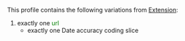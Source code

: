 This profile contains the following variations from [Extension](http://hl7.org/fhir/STU3/Extension):

1. exactly one <span style='color:green'>url</span> 
   * exactly one Date accuracy coding slice
